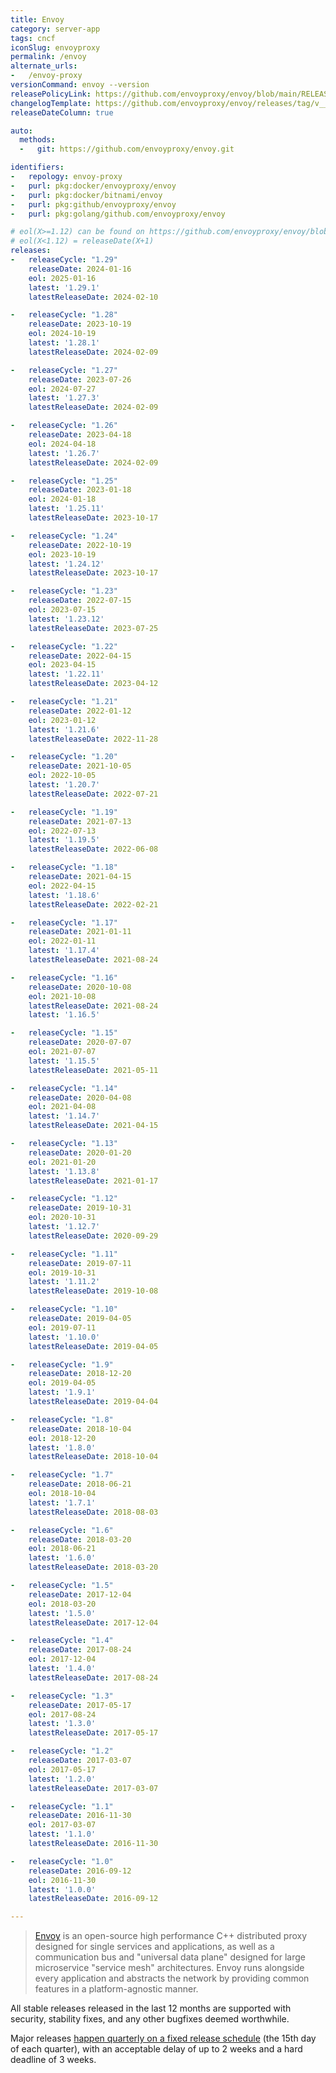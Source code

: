 ```yaml
---
title: Envoy
category: server-app
tags: cncf
iconSlug: envoyproxy
permalink: /envoy
alternate_urls:
-   /envoy-proxy
versionCommand: envoy --version
releasePolicyLink: https://github.com/envoyproxy/envoy/blob/main/RELEASES.md#major-release-schedule
changelogTemplate: https://github.com/envoyproxy/envoy/releases/tag/v__LATEST__
releaseDateColumn: true

auto:
  methods:
  -   git: https://github.com/envoyproxy/envoy.git

identifiers:
-   repology: envoy-proxy
-   purl: pkg:docker/envoyproxy/envoy
-   purl: pkg:docker/bitnami/envoy
-   purl: pkg:github/envoyproxy/envoy
-   purl: pkg:golang/github.com/envoyproxy/envoy

# eol(X>=1.12) can be found on https://github.com/envoyproxy/envoy/blob/main/RELEASES.md#major-release-schedule
# eol(X<1.12) = releaseDate(X+1)
releases:
-   releaseCycle: "1.29"
    releaseDate: 2024-01-16
    eol: 2025-01-16
    latest: '1.29.1'
    latestReleaseDate: 2024-02-10

-   releaseCycle: "1.28"
    releaseDate: 2023-10-19
    eol: 2024-10-19
    latest: '1.28.1'
    latestReleaseDate: 2024-02-09

-   releaseCycle: "1.27"
    releaseDate: 2023-07-26
    eol: 2024-07-27
    latest: '1.27.3'
    latestReleaseDate: 2024-02-09

-   releaseCycle: "1.26"
    releaseDate: 2023-04-18
    eol: 2024-04-18
    latest: '1.26.7'
    latestReleaseDate: 2024-02-09

-   releaseCycle: "1.25"
    releaseDate: 2023-01-18
    eol: 2024-01-18
    latest: '1.25.11'
    latestReleaseDate: 2023-10-17

-   releaseCycle: "1.24"
    releaseDate: 2022-10-19
    eol: 2023-10-19
    latest: '1.24.12'
    latestReleaseDate: 2023-10-17

-   releaseCycle: "1.23"
    releaseDate: 2022-07-15
    eol: 2023-07-15
    latest: '1.23.12'
    latestReleaseDate: 2023-07-25

-   releaseCycle: "1.22"
    releaseDate: 2022-04-15
    eol: 2023-04-15
    latest: '1.22.11'
    latestReleaseDate: 2023-04-12

-   releaseCycle: "1.21"
    releaseDate: 2022-01-12
    eol: 2023-01-12
    latest: '1.21.6'
    latestReleaseDate: 2022-11-28

-   releaseCycle: "1.20"
    releaseDate: 2021-10-05
    eol: 2022-10-05
    latest: '1.20.7'
    latestReleaseDate: 2022-07-21

-   releaseCycle: "1.19"
    releaseDate: 2021-07-13
    eol: 2022-07-13
    latest: '1.19.5'
    latestReleaseDate: 2022-06-08

-   releaseCycle: "1.18"
    releaseDate: 2021-04-15
    eol: 2022-04-15
    latest: '1.18.6'
    latestReleaseDate: 2022-02-21

-   releaseCycle: "1.17"
    releaseDate: 2021-01-11
    eol: 2022-01-11
    latest: '1.17.4'
    latestReleaseDate: 2021-08-24

-   releaseCycle: "1.16"
    releaseDate: 2020-10-08
    eol: 2021-10-08
    latestReleaseDate: 2021-08-24
    latest: '1.16.5'

-   releaseCycle: "1.15"
    releaseDate: 2020-07-07
    eol: 2021-07-07
    latest: '1.15.5'
    latestReleaseDate: 2021-05-11

-   releaseCycle: "1.14"
    releaseDate: 2020-04-08
    eol: 2021-04-08
    latest: '1.14.7'
    latestReleaseDate: 2021-04-15

-   releaseCycle: "1.13"
    releaseDate: 2020-01-20
    eol: 2021-01-20
    latest: '1.13.8'
    latestReleaseDate: 2021-01-17

-   releaseCycle: "1.12"
    releaseDate: 2019-10-31
    eol: 2020-10-31
    latest: '1.12.7'
    latestReleaseDate: 2020-09-29

-   releaseCycle: "1.11"
    releaseDate: 2019-07-11
    eol: 2019-10-31
    latest: '1.11.2'
    latestReleaseDate: 2019-10-08

-   releaseCycle: "1.10"
    releaseDate: 2019-04-05
    eol: 2019-07-11
    latest: '1.10.0'
    latestReleaseDate: 2019-04-05

-   releaseCycle: "1.9"
    releaseDate: 2018-12-20
    eol: 2019-04-05
    latest: '1.9.1'
    latestReleaseDate: 2019-04-04

-   releaseCycle: "1.8"
    releaseDate: 2018-10-04
    eol: 2018-12-20
    latest: '1.8.0'
    latestReleaseDate: 2018-10-04

-   releaseCycle: "1.7"
    releaseDate: 2018-06-21
    eol: 2018-10-04
    latest: '1.7.1'
    latestReleaseDate: 2018-08-03

-   releaseCycle: "1.6"
    releaseDate: 2018-03-20
    eol: 2018-06-21
    latest: '1.6.0'
    latestReleaseDate: 2018-03-20

-   releaseCycle: "1.5"
    releaseDate: 2017-12-04
    eol: 2018-03-20
    latest: '1.5.0'
    latestReleaseDate: 2017-12-04

-   releaseCycle: "1.4"
    releaseDate: 2017-08-24
    eol: 2017-12-04
    latest: '1.4.0'
    latestReleaseDate: 2017-08-24

-   releaseCycle: "1.3"
    releaseDate: 2017-05-17
    eol: 2017-08-24
    latest: '1.3.0'
    latestReleaseDate: 2017-05-17

-   releaseCycle: "1.2"
    releaseDate: 2017-03-07
    eol: 2017-05-17
    latest: '1.2.0'
    latestReleaseDate: 2017-03-07

-   releaseCycle: "1.1"
    releaseDate: 2016-11-30
    eol: 2017-03-07
    latest: '1.1.0'
    latestReleaseDate: 2016-11-30

-   releaseCycle: "1.0"
    releaseDate: 2016-09-12
    eol: 2016-11-30
    latest: '1.0.0'
    latestReleaseDate: 2016-09-12

---
```


> [Envoy](https://www.envoyproxy.io/) is an open-source high performance C++
> distributed proxy designed for single services and applications, as well as
> a communication bus and "universal data plane" designed for large
> microservice "service mesh" architectures. Envoy runs alongside every
> application and abstracts the network by providing common features in a
> platform-agnostic manner.

All stable releases released in the last 12 months are supported with
security, stability fixes, and any other bugfixes deemed worthwhile.

Major releases [happen quarterly on a fixed release schedule](https://bit.ly/envoy-stable-releases)
(the 15th day of each quarter), with an acceptable delay of up to
2 weeks and a hard deadline of 3 weeks.
